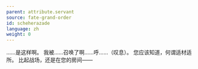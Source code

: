 ```yaml
---
parent: attribute.servant
source: fate-grand-order
id: scheherazade
language: zh
weight: 0
---
```


……是这样啊。
我被……召唤了啊……呼……（叹息）。
您应该知道，何谓适材适所。
比起战场，还是在您的房间——
